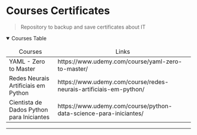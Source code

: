 # Courses Certificates
> Repository to backup and save certificates about IT

<details open>
  <summary>Courses Table</summary>
  <table>
    <thead align="center">
      <tr>
        <td>Courses</td>
        <td>Links</td>
      </tr>
    </thead>
    <tbody>
      <tr>
        <td>YAML - Zero to Master</td>
        <td>https://www.udemy.com/course/yaml-zero-to-master/</td>
      </tr>
      <tr>
        <td>Redes Neurais Artificiais em Python</td>
        <td>https://www.udemy.com/course/redes-neurais-artificiais-em-python/</td>
      </tr>
      <tr>
        <td>Cientista de Dados Python para Iniciantes</td>
        <td>https://www.udemy.com/course/python-data-science-para-iniciantes/</td>
      </tr>
    </tbody>
  </table>
</details>
<hr/>
